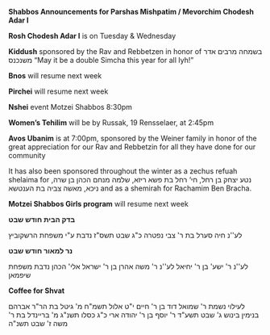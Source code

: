 **Shabbos  Announcements for Parshas Mishpatim / Mevorchim Chodesh Adar I**

**Rosh Chodesh Adar I** is on Tuesday & Wednesday

**Kiddush** sponsored by the Rav and Rebbetzen in honor of בשמחה מרבים אדר משנכנס
“May it be a double Simcha this year for all Iyh!”

**Bnos** will resume next week

**Pirchei** will resume next week

**Nshei** event Motzei Shabbos 8:30pm

**Women’s Tehilim** will be by Russak, 19 Rensselaer, at 2:45pm

**Avos Ubanim** is at 7:00pm, sponsored by the Weiner family in honor of the great
appreciation for our Rav and Rebbetzin for all they have done for our community

It has also been sponsored throughout the winter as a zechus refuah shelaima for
 ,נטע יצחק בן רחל, חי‘ רחל בת פשא ריזא, שלמה מנחם הכהן בן שרה ניכא, מאשה צביה בת הענטשא
and as a shemirah for Rachamim Ben Bracha.

**Motzei Shabbos Girls program** will resume next week

**בדק הבית חודש שבט**

לע''נ חיה סערל בת ר' צבי
נפטרה כ"ג שבט תשס"ז
נדבת ע"י משפחת
הרשקוביץ

**נר למאור
חודש שבט** 

לע''נ ר' ישע' בן ר' יחיאל
לע''נ ר' משה אהרן בן ר'
ישראל אלי' הכהן
נדבת משפחת שיפמאן

**Coffee for Shvat**  

לעילוי נשמת
ר' שמואל דוד בן ר' חיים
י"ט אלול תשמ"ח
מ' גיטל בת הר"ר אברהם
בנימין בינוש
ג' שבט תשע"ד
ר' יוסף בן ר' יהודה ארי
כ"ג כסלו תשנ"ג
מ' בריינדל בת ר' משה
ז' שבט תשנ"ה
